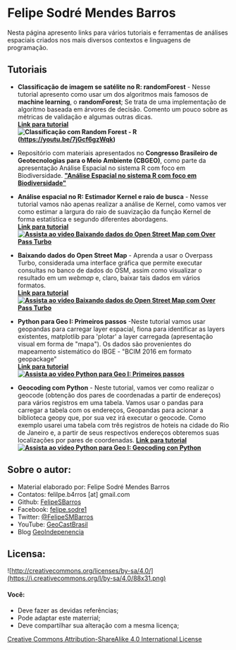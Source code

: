 # Felipe Sodré Mendes Barros  
Nesta página apresento links para vários tutoriais e ferramentas de análises espaciais criados nos mais diversos contextos e linguagens de programação.

## Tutoriais  

* **Classificação de imagem se satélite no R: randomForest** - Nesse tutorial apresento como usar um dos algoritmos mais famosos de **machine learning**, o **randomForest**; Se trata de uma implementação de algoritmo baseada em árvores de decisão. Comento um pouco sobre as métricas de validação e algumas outras dicas.  
**[Link para tutorial](https://github.com/FelipeSBarros/randomForestClassification/)**  
**![Classificação com Random Forest - R](https://img.youtube.com/vi/7jGcf6gzWqk/0.jpg)(https://youtu.be/7jGcf6gzWqk)**


* Repositório com materiais apresentados no **Congresso Brasileiro de Geotecnologias para o Meio Ambiente (CBGEO)**, como parte da apresentação Análise Espacial no sistema R com foco em Biodiversidade. **["Análise Espacial no sistema R com foco em Biodiversidade"](https://felipesbarros.github.io/CongressoGeoBiodiversidadeI)**  

* **Análise espacial no R: Estimador Kernel e raio de busca** - Nesse tutorial vamos não apenas realizar a análise de Kernel, como vamos ver como estimar a largura do raio de suavização da função Kernel de forma estatística e segundo diferentes abordagens.  
**[Link para tutorial](https://felipesbarros.github.io/BaresBH/)**  
**[![Assista ao video Baixando dados do Open Street Map com Over Pass Turbo](https://img.youtube.com/vi/uM9GKO100qg/0.jpg)](https://youtu.be/uM9GKO100qg)**


* **Baixando dados do Open Street Map** - Aprenda a usar o Overpass Turbo, considerada uma interface gráfica que permite executar consultas no banco de dados do OSM, assim como visualizar o resultado em um *webmap* e, claro, baixar tais dados em vários formatos.  
**[Link para tutorial](https://github.com/FelipeSBarros/Download-OSM-data)**  
**[![Assista ao video Baixando dados do Open Street Map com Over Pass Turbo](https://img.youtube.com/vi/wDk_Q3iZ--E/0.jpg)](https://youtu.be/wDk_Q3iZ--E)**

* **Python para Geo I: Primeiros passos** -Neste tutorial vamos usar geopandas para carregar layer espacial, fiona para identificar as layers existentes, matplotlib para 'plotar' a layer carregada (apresentação visual em forma de "mapa"). Os dados são provenientes do mapeamento sistemático do IBGE - "BCIM 2016 em formato geopackage"  
**[Link para tutorial](https://github.com/FelipeSBarros/Python-para-Geo-I/blob/master/Intro_PyGIS.ipynb)**  
**[![Assista ao video Python para Geo I: Primeiros passos](https://img.youtube.com/vi/UVKSYclbxbE/0.jpg)](https://youtu.be/UVKSYclbxbE)**

* **Geocoding com Python** - Neste tutorial, vamos ver como realizar o geocode (obtenção dos pares de coordenadas a partir de endereços) para vários registros em uma tabela. Vamos usar o pandas para carregar a tabela com os endereços, Geopandas para acionar a biblioteca geopy que, por sua vez irá executar o geocode. Como exemplo usarei uma tabela com três registros de hoteis na cidade do Rio de Janeiro e, a partir de seus respectivos endereços obteremos suas localizações por pares de coordenadas.
**[Link para tutorial](https://github.com/FelipeSBarros/Python-para-Geo-I/blob/master/GeoCoding.ipynb)**  
**[![Assista ao video Python para Geo I: Geocoding con Python](https://img.youtube.com/vi/l8tzW5jRiyw/0.jpg)](https://youtu.be/l8tzW5jRiyw)**

## Sobre o autor:  

* Material elaborado por: Felipe Sodré Mendes Barros
* Contatos: felilpe.b4rros [at] gmail.com  
* Github: [FelipeSBarros](https://github.com/FelipeSBarros/)
* Facebook: [felipe.sodre1](https://www.facebook.com/felipe.sodre1)  
* Twitter: [@FelipeSMBarros](https://twitter.com/FelipeSMBarros)  
* YouTube: [GeoCastBrasil](https://www.youtube.com/channel/UCLAeX4dyujMoy4xqHvxSDpQ)  
* Blog [GeoIndepenencia](https://geoind.wordpress.com/)  

## Licensa:
![http://creativecommons.org/licenses/by-sa/4.0/](https://i.creativecommons.org/l/by-sa/4.0/88x31.png)  

#### Você:  

* Deve fazer as devidas referências;  
* Pode adaptar este materrial;  
* Deve compartilhar sua alteração com a mesma licença;  

[Creative Commons Attribution-ShareAlike 4.0 International License](http://creativecommons.org/licenses/by-sa/4.0/)
